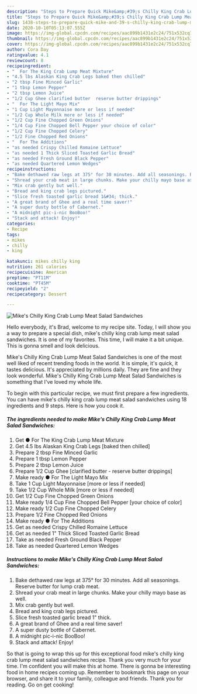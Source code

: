 ```yaml
---
description: "Steps to Prepare Quick Mike&amp;#39;s Chilly King Crab Lump Meat Salad Sandwiches"
title: "Steps to Prepare Quick Mike&amp;#39;s Chilly King Crab Lump Meat Salad Sandwiches"
slug: 1438-steps-to-prepare-quick-mike-and-39-s-chilly-king-crab-lump-meat-salad-sandwiches
date: 2020-10-10T05:13:07.555Z
image: https://img-global.cpcdn.com/recipes/aac899b1431e2c24/751x532cq70/mikes-chilly-king-crab-lump-meat-salad-sandwiches-recipe-main-photo.jpg
thumbnail: https://img-global.cpcdn.com/recipes/aac899b1431e2c24/751x532cq70/mikes-chilly-king-crab-lump-meat-salad-sandwiches-recipe-main-photo.jpg
cover: https://img-global.cpcdn.com/recipes/aac899b1431e2c24/751x532cq70/mikes-chilly-king-crab-lump-meat-salad-sandwiches-recipe-main-photo.jpg
author: Cora Day
ratingvalue: 4.1
reviewcount: 8
recipeingredient:
- "  For The King Crab Lump Meat Mixture"
- "4.5 lbs Alaskan King Crab Legs baked then chilled"
- "2 tbsp Fine Minced Garlic"
- "1 tbsp Lemon Pepper"
- "2 tbsp Lemon Juice"
- "1/2 Cup Ghee clarified butter  reserve butter drippings"
- "  For The Light Mayo Mix"
- "1 Cup Light Mayonnaise more or less if needed"
- "1/2 Cup Whole Milk more or less if needed"
- "1/2 Cup Fine Chopped Green Onions"
- "1/4 Cup Fine Chopped Bell Pepper your choice of color"
- "1/2 Cup Fine Chopped Celery"
- "1/2 Fine Chopped Red Onions"
- "  For The Additions"
- "as needed Crispy Chilled Romaine Lettuce"
- "as needed 1 Thick Sliced Toasted Garlic Bread"
- "as needed Fresh Ground Black Pepper"
- "as needed Quartered Lemon Wedges"
recipeinstructions:
- "Bake dethawed raw legs at 375° for 30 minutes. Add all seasonings. Reserve butter for lump crab meat."
- "Shread your crab meat in large chunks. Make your chilly mayo base as well."
- "Mix crab gently but well."
- "Bread and king crab legs pictured."
- "Slice fresh toasted garlic bread 1&#34; thick."
- "A great brand of Ghee and a real time saver!"
- "A super dusty bottle of Cabernet."
- "A midnight pic-i-nic BooBoo!"
- "Stack and attack! Enjoy!"
categories:
- Recipe
tags:
- mikes
- chilly
- king

katakunci: mikes chilly king 
nutrition: 261 calories
recipecuisine: American
preptime: "PT11M"
cooktime: "PT45M"
recipeyield: "2"
recipecategory: Dessert

---
```



![Mike&#39;s Chilly King Crab Lump Meat Salad Sandwiches](https://img-global.cpcdn.com/recipes/aac899b1431e2c24/751x532cq70/mikes-chilly-king-crab-lump-meat-salad-sandwiches-recipe-main-photo.jpg)

Hello everybody, it's Brad, welcome to my recipe site. Today, I will show you a way to prepare a special dish, mike&#39;s chilly king crab lump meat salad sandwiches. It is one of my favorites. This time, I will make it a bit unique. This is gonna smell and look delicious.



Mike&#39;s Chilly King Crab Lump Meat Salad Sandwiches is one of the most well liked of recent trending foods in the world. It is simple, it's quick, it tastes delicious. It's appreciated by millions daily. They are fine and they look wonderful. Mike&#39;s Chilly King Crab Lump Meat Salad Sandwiches is something that I've loved my whole life.


To begin with this particular recipe, we must first prepare a few ingredients. You can have mike&#39;s chilly king crab lump meat salad sandwiches using 18 ingredients and 9 steps. Here is how you cook it.

<!--inarticleads1-->

##### The ingredients needed to make Mike&#39;s Chilly King Crab Lump Meat Salad Sandwiches:

1. Get  ● For The King Crab Lump Meat Mixture
1. Get 4.5 lbs Alaskan King Crab Legs [baked then chilled]
1. Prepare 2 tbsp Fine Minced Garlic
1. Prepare 1 tbsp Lemon Pepper
1. Prepare 2 tbsp Lemon Juice
1. Prepare 1/2 Cup Ghee [clarified butter - reserve butter drippings]
1. Make ready  ● For The Light Mayo Mix
1. Take 1 Cup Light Mayonnaise [more or less if needed]
1. Take 1/2 Cup Whole Milk [more or less if needed]
1. Get 1/2 Cup Fine Chopped Green Onions
1. Make ready 1/4 Cup Fine Chopped Bell Pepper [your choice of color]
1. Make ready 1/2 Cup Fine Chopped Celery
1. Prepare 1/2 Fine Chopped Red Onions
1. Make ready  ● For The Additions
1. Get as needed Crispy Chilled Romaine Lettuce
1. Get as needed 1&#34; Thick Sliced Toasted Garlic Bread
1. Take as needed Fresh Ground Black Pepper
1. Take as needed Quartered Lemon Wedges




<!--inarticleads2-->

##### Instructions to make Mike&#39;s Chilly King Crab Lump Meat Salad Sandwiches:

1. Bake dethawed raw legs at 375° for 30 minutes. Add all seasonings. Reserve butter for lump crab meat.
1. Shread your crab meat in large chunks. Make your chilly mayo base as well.
1. Mix crab gently but well.
1. Bread and king crab legs pictured.
1. Slice fresh toasted garlic bread 1&#34; thick.
1. A great brand of Ghee and a real time saver!
1. A super dusty bottle of Cabernet.
1. A midnight pic-i-nic BooBoo!
1. Stack and attack! Enjoy!




So that is going to wrap this up for this exceptional food mike&#39;s chilly king crab lump meat salad sandwiches recipe. Thank you very much for your time. I'm confident you will make this at home. There is gonna be interesting food in home recipes coming up. Remember to bookmark this page on your browser, and share it to your family, colleague and friends. Thank you for reading. Go on get cooking!
